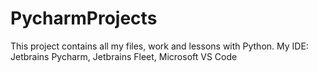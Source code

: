 # PycharmProjects

This project contains all my files, work and lessons with Python.
My IDE: Jetbrains Pycharm, Jetbrains Fleet, Microsoft VS Code
